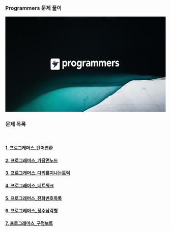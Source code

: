 <h3 align="left">Programmers 문제 풀이</h3>

<p align="left"> 
  <img src="./img/programmers_logo.jpg" height="300" weigth="300"/> 
</p>


<h3 align="left">문제 목록</h3>
<br />
<h4 align="left">
  <a href="./프로그래머스_단어변환">1. 프로그래머스_단어변환</a>
</h4>
<h4 align="left">
  <a href="./프로그래머스_가장먼노드">2. 프로그래머스_가장먼노드</a>
</h4>
<h4 align="left">
  <a href="./프로그래머스_다리를지나는트럭">3. 프로그래머스_다리를지나는트럭</a>
</h4>
<h4 align="left">
  <a href="./프로그래머스_네트워크">4. 프로그래머스_네트워크</a>
</h4>
<h4 align="left">
  <a href="./프로그래머스_전화번호목록">5. 프로그래머스_전화번호목록</a>
</h4>
<h4 align="left">
  <a href="./프로그래머스_정수삼각형">6. 프로그래머스_정수삼각형</a>
</h4>
<h4 align="left">
  <a href="./프로그래머스_구명보트">7. 프로그래머스_구명보트</a>
</h4>

